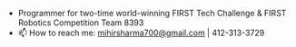 - Programmer for two-time world-winning FIRST Tech Challenge & FIRST Robotics Competition Team 8393
- 📫 How to reach me: mihirsharma700@gmail.com | 412-313-3729
